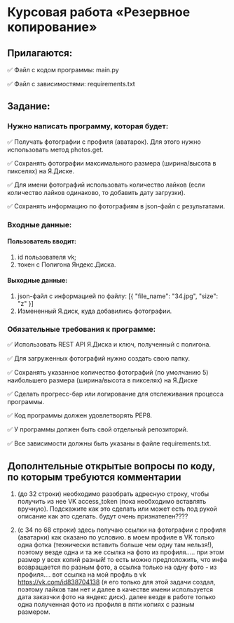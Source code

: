 # Курсовая работа «Резервное копирование»

## Прилагаются:
✅ Файл с кодом программы: main.py

✅ Файл с зависимостями: requirements.txt

## Задание:

### Нужно написать программу, которая будет:
✅ Получать фотографии с профиля (аватарок). Для этого нужно использовать метод photos.get. 

✅ Сохранять фотографии максимального размера (ширина/высота в пикселях) на Я.Диске.

✅ Для имени фотографий использовать количество лайков (если количество лайков одинаково, то добавить дату загрузки).

✅ Сохранять информацию по фотографиям в json-файл с результатами.

### Входные данные:
#### Пользователь вводит:
1) id пользователя vk;
2) токен с Полигона Яндекс.Диска. 
   
#### Выходные данные:
1) json-файл с информацией по файлу:
   [{
    "file_name": "34.jpg",
    "size": "z"
    }]
2) Измененный Я.диск, куда добавились фотографии.​​

### Обязательные требования к программе:
✅ Использовать REST API Я.Диска и ключ, полученный с полигона.

✅ Для загруженных фотографий нужно создать свою папку.

✅ Сохранять указанное количество фотографий (по умолчанию 5) наибольшего размера (ширина/высота в пикселях) на Я.Диске

✅ Сделать прогресс-бар или логирование для отслеживания процесса программы. 

✅ Код программы должен удовлетворять PEP8.

✅ У программы должен быть свой отдельный репозиторий.

✅ Все зависимости должны быть указаны в файле requiremеnts.txt.​ 

## Дополнтельные открытые вопросы по коду, по которым требуются комментарии 

1) (до 32 строки) необходимо разобрать адресную строку, чтобы получить из нее VK access_token (пока необходимо вставлять вручную). Подскажите как это сделать или может есть под рукой описание как это сделать. будут очень признателен????

2) (с 34 по 68 строки) здесь получаю ссылки на фотографии с профиля (аватарки) как сказано по условию. в моем профиле в VK только одна фотка (технически вставить больше чем одну там нельзя!), поэтому везде одна и та же ссылка на фото из профиля..... при этом размер у всех копий разный! то есть можно предположить, что инфа возвращается по разным фото, а ссылка только на одну фото - из профиля....  вот ссылка на мой профль в vk https://vk.com/id838704138 (я его только для этой задачи создал, поэтому лайков там нет и далее в качестве имени используется дата заказчки фото на яндекс диск). далее везде в работе только одна полученная фото из профиля в пяти копиях с разным размером.

